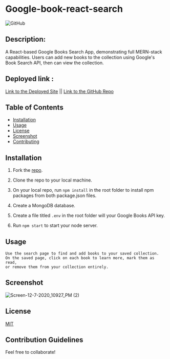 # Google-book-react-search

 ![GitHub](https://img.shields.io/github/license/Robeil/Google-book-react-search)
  ## Description:

A React-based Google Books Search App, demonstrating full MERN-stack capabilities. Users can add new books to the collection using Google's Book Search API, then can view the collection.

  ## Deployed link :
[Link to the Deployed Site](https://first-google-book-search.herokuapp.com/)   ||  [Link to the GitHub Repo](https://github.com/Robeil/Google-book-react-search.git)

 ## Table of Contents

 * [Installation](#Installation)
 * [Usage](#Usage)
 * [License](#License)
 * [Screenshot](#Screenshot)
 * [Contributing](#Contributing)

  ## Installation

1. Fork the [repo](https://github.com/Robeil/Google-book-react-search.git).

2. Clone the repo to your local machine.

3. On your local repo, run `npm install` in the root folder to install npm packages from both package.json files.

4. Create a MongoDB database. 

5. Create a  file titled `.env` in the root folder will your Google Books API key. 

6. Run `npm start` to start your node server.


  ## Usage

```
Use the search page to find and add books to your saved collection.
On the saved page, click on each book to learn more, mark them as read,
or remove them from your collection entirely.
 ```
  ## Screenshot

  ![Screen-12-7-2020_10927_PM (2)](https://user-images.githubusercontent.com/65261399/101406013-c1ecd500-388d-11eb-9a0a-0ba418b43b06.png)
  ## License

  [MIT](./LICENSE)

  ## Contribution Guidelines

  Feel free to collaborate!

